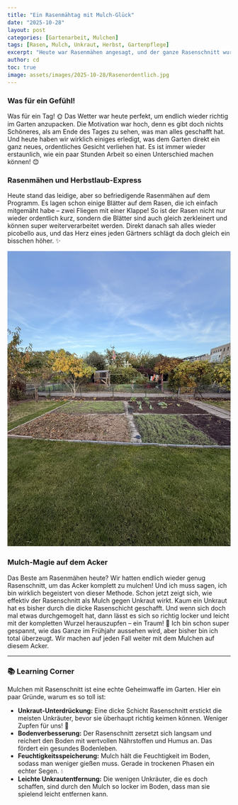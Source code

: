 ```yaml
---
title: "Ein Rasenmähtag mit Mulch-Glück"
date: "2025-10-28"
layout: post
categories: [Gartenarbeit, Mulchen]
tags: [Rasen, Mulch, Unkraut, Herbst, Gartenpflege]
excerpt: "Heute war Rasenmähen angesagt, und der ganze Rasenschnitt wurde direkt zum Mulchen des Ackers verwendet. Ein echter Erfolg gegen Unkraut!"
author: cd
toc: true
image: assets/images/2025-10-28/Rasenordentlich.jpg
---
```


### Was für ein Gefühl!

Was für ein Tag! 🌞 Das Wetter war heute perfekt, um endlich wieder richtig im Garten anzupacken. Die Motivation war hoch, denn es gibt doch nichts Schöneres, als am Ende des Tages zu sehen, was man alles geschafft hat. Und heute haben wir wirklich einiges erledigt, was dem Garten direkt ein ganz neues, ordentliches Gesicht verliehen hat. Es ist immer wieder erstaunlich, wie ein paar Stunden Arbeit so einen Unterschied machen können! 😊

### Rasenmähen und Herbstlaub-Express

Heute stand das leidige, aber so befriedigende Rasenmähen auf dem Programm. Es lagen schon einige Blätter auf dem Rasen, die ich einfach mitgemäht habe – zwei Fliegen mit einer Klappe! So ist der Rasen nicht nur wieder ordentlich kurz, sondern die Blätter sind auch gleich zerkleinert und können super weiterverarbeitet werden. Direkt danach sah alles wieder picobello aus, und das Herz eines jeden Gärtners schlägt da doch gleich ein bisschen höher. ✨

![Ordentlicher Rasen](/assets/images/2025-10-28/Rasenordentlich.jpg)

### Mulch-Magie auf dem Acker

Das Beste am Rasenmähen heute? Wir hatten endlich wieder genug Rasenschnitt, um das Acker komplett zu mulchen! Und ich muss sagen, ich bin wirklich begeistert von dieser Methode. Schon jetzt zeigt sich, wie effektiv der Rasenschnitt als Mulch gegen Unkraut wirkt. Kaum ein Unkraut hat es bisher durch die dicke Rasenschicht geschafft. Und wenn sich doch mal etwas durchgemogelt hat, dann lässt es sich so richtig locker und leicht mit der kompletten Wurzel herauszupfen – ein Traum! 🌱 Ich bin schon super gespannt, wie das Ganze im Frühjahr aussehen wird, aber bisher bin ich total überzeugt. Wir machen auf jeden Fall weiter mit dem Mulchen auf diesem Acker.

---

### 📚 Learning Corner

Mulchen mit Rasenschnitt ist eine echte Geheimwaffe im Garten. Hier ein paar Gründe, warum es so toll ist:

*   **Unkraut-Unterdrückung:** Eine dicke Schicht Rasenschnitt erstickt die meisten Unkräuter, bevor sie überhaupt richtig keimen können. Weniger Zupfen für uns! 💪
*   **Bodenverbesserung:** Der Rasenschnitt zersetzt sich langsam und reichert den Boden mit wertvollen Nährstoffen und Humus an. Das fördert ein gesundes Bodenleben.
*   **Feuchtigkeitsspeicherung:** Mulch hält die Feuchtigkeit im Boden, sodass man weniger gießen muss. Gerade in trockenen Phasen ein echter Segen. 💧
*   **Leichte Unkrautentfernung:** Die wenigen Unkräuter, die es doch schaffen, sind durch den Mulch so locker im Boden, dass man sie spielend leicht entfernen kann.